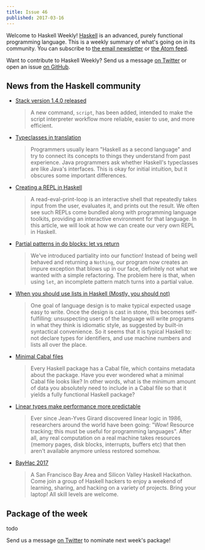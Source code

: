 ```yaml
---
title: Issue 46
published: 2017-03-16
---
```


Welcome to Haskell Weekly!
[Haskell](https://haskell-lang.org) is an advanced, purely functional programming language.
This is a weekly summary of what's going on in its community.
You can subscribe to [the email newsletter](https://news.us10.list-manage.com/subscribe?u=49a6a2e17b12be2c5c4dcb232&id=ffbbbbd930)
or [the Atom feed](/haskell-weekly.atom).

Want to contribute to Haskell Weekly?
Send us a message [on Twitter](https://twitter.com/haskellweekly)
or open an issue [on GitHub](https://github.com/haskellweekly/haskellweekly.github.io).

## News from the Haskell community

-   [Stack version 1.4.0 released](https://github.com/commercialhaskell/stack/releases/tag/v1.4.0)

    > A new command, `script`, has been added, intended to make the script interpreter workflow more reliable, easier to use, and more efficient.

-   [Typeclasses in translation](https://joyofhaskell.com/posts/2017-03-15-typeclasses-in-translation.html)

    > Programmers usually learn "Haskell as a second language" and try to connect its concepts to things they understand from past experience. Java programmers ask whether Haskell's typeclasses are like Java's interfaces. This is okay for initial intuition, but it obscures some important differences.

-   [Creating a REPL in Haskell](https://open.bekk.no/creating-a-repl-in-haskell)

    > A read-eval-print-loop is an interactive shell that repeatedly takes input from the user, evaluates it, and prints out the result. We often see such REPLs come bundled along with programming language toolkits, providing an interactive environment for that language. In this article, we will look at how we can create our very own REPL in Haskell.

-   [Partial patterns in do blocks: let vs return](https://www.fpcomplete.com/blog/2017/03/partial-patterns-do-blocks)

    > We've introduced partiality into our function! Instead of being well behaved and returning a `Nothing`, our program now creates an impure exception that blows up in our face, definitely not what we wanted with a simple refactoring. The problem here is that, when using `let`, an incomplete pattern match turns into a partial value.

-   [When you should use lists in Haskell (Mostly, you should not)](http://www.imn.htwk-leipzig.de/~waldmann/etc/untutorial/list-or-not-list/)

    > One goal of language design is to make typical expected usage easy to write. Once the design is cast in stone, this becomes self-fulfilling: unsuspecting users of the language will write programs in what they think is idiomatic style, as suggested by built-in syntactical convenience. So it seems that it is typical Haskell to: not declare types for identifiers, and use machine numbers and lists all over the place.

-   [Minimal Cabal files](https://jpvillaisaza.github.io/2017/03/14/minimal-cabal-files/)

    > Every Haskell package has a Cabal file, which contains metadata about the package. Have you ever wondered what a minimal Cabal file looks like? In other words, what is the minimum amount of data you absolutely need to include in a Cabal file so that it yields a fully functional Haskell package?

-   [Linear types make performance more predictable](http://blog.tweag.io/posts/2017-03-13-linear-types.html)

    > Ever since Jean-Yves Girard discovered linear logic in 1986, researchers around the world have been going: "Wow! Resource tracking; this must be useful for programming languages". After all, any real computation on a real machine takes resources (memory pages, disk blocks, interrupts, buffers etc) that then aren't available anymore unless restored somehow.

-   [BayHac 2017](https://wiki.haskell.org/BayHac2017)

    > A San Francisco Bay Area and Silicon Valley Haskell Hackathon. Come join a group of Haskell hackers to enjoy a weekend of learning, sharing, and hacking on a variety of projects. Bring your laptop! All skill levels are welcome.

## Package of the week

todo

Send us a message [on Twitter](https://twitter.com/haskellweekly) to nominate next week's package!

